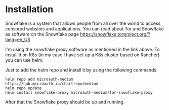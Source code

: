 
# Installation

Snowflake is a system that allows people from all over the world to access censored websites and applications. You can read about Tor and Snowflake as software on the Snowflake page https://snowflake.torproject.org/?lang=en_US

I'm using the snowflake proxy software as mentioned in the link above. To install it on K8s (in my case I have set up a K8s cluster based on Rancher) you can use helm.

Just to add the helm repo and install it by using the following commands.

```
helm repo add microauth-medium https://hub.microauth.io/chartrepo/medium
helm repo update
helm install snowflake-proxy microauth-medium/tor-snowflake-proxy
```

After that the Snowflake proxy should be up and running.
